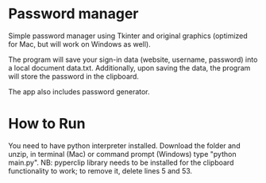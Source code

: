 # Password manager

Simple password manager using Tkinter and original graphics (optimized for Mac, but will work on Windows as well).

The program will save your sign-in data (website, username, password) into a local document data.txt.
Additionally, upon saving the data, the program will store the password in the clipboard.

The app also includes password generator.


# How to Run

You need to have python interpreter installed. Download the folder and unzip, in terminal (Mac) or command prompt (Windows) type "python main.py".
NB: pyperclip library needs to be installed for the clipboard functionality to work; to remove it, delete lines 5 and 53.
